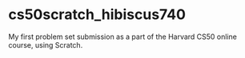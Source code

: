 # cs50scratch_hibiscus740
My first problem set submission as a part of the Harvard CS50 online course, using Scratch.
